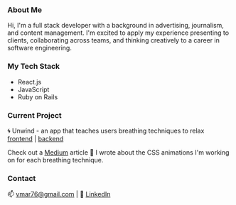 ### About Me

Hi, I'm a full stack developer with a background in advertising, journalism, and content management. I'm excited to apply my experience presenting to clients, collaborating across teams, and thinking creatively to a career in software engineering. 

### My Tech Stack
- React.js
- JavaScript
- Ruby on Rails 
  
 ### Current Project
 🌀 Unwind - an app that teaches users breathing techniques to relax<br />
 [frontend](https://github.com/vmar13/unwind-frontend) | [backend](https://github.com/vmar13/unwind-backend) <br />
 
 Check out a [Medium](https://vmar76.medium.com/using-css-animations-to-visualize-breathing-techniques-7a20ee0aed5a) article 📝 I wrote about the CSS animations I'm working on for each breathing technique.
 
 ### Contact
 📫 vmar76@gmail.com | 💼 [LinkedIn](https://www.linkedin.com/in/vanessa-martinez-995b7059/)
 
<!--
**vmar13/vmar13** is a ✨ _special_ ✨ repository because its `README.md` (this file) appears on your GitHub profile.

Here are some ideas to get you started:

- 🔭 I’m currently working on ...
- 🌱 I’m currently learning ...
- 👯 I’m looking to collaborate on ...
- 🤔 I’m looking for help with ...
- 💬 Ask me about ...
- 📫 How to reach me: ...
- 😄 Pronouns: ...
- ⚡ Fun fact: ...
-->
